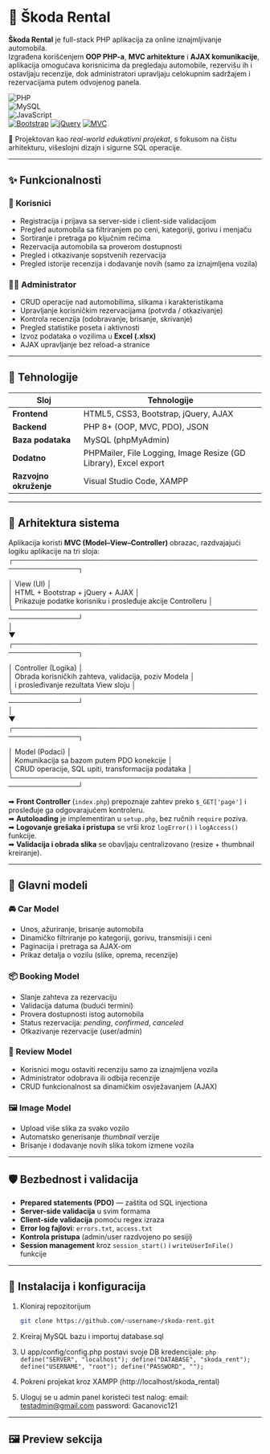 # 🚗 Škoda Rental

**Škoda Rental** je full-stack PHP aplikacija za online iznajmljivanje automobila.  
Izgrađena korišćenjem **OOP PHP-a**, **MVC arhitekture** i **AJAX komunikacije**, aplikacija omogućava korisnicima da pregledaju automobile, rezervišu ih i ostavljaju recenzije, dok administratori upravljaju celokupnim sadržajem i rezervacijama putem odvojenog panela.

![PHP](https://img.shields.io/badge/PHP-777BB4?style=for-the-badge&logo=php&logoColor=white)	
![MySQL](https://img.shields.io/badge/MySQL-4479A1?style=for-the-badge&logo=mysql&logoColor=white)	
![JavaScript](https://img.shields.io/badge/JavaScript-F7DF1E?style=for-the-badge&logo=javascript&logoColor=black)	
[![Bootstrap](https://img.shields.io/badge/Bootstrap-5.3-purple.svg?style=for-the-badge&logo=bootstrap)](https://getbootstrap.com/)
[![jQuery](https://img.shields.io/badge/jQuery-AJAX-blue.svg?style=for-the-badge&logo=jquery)](https://jquery.com/)
[![MVC](https://img.shields.io/badge/Architecture-MVC-success.svg?style=for-the-badge&logo=codeigniter)]()

🎯 Projektovan kao *real-world edukativni projekat*, s fokusom na čistu arhitekturu, višeslojni dizajn i sigurne SQL operacije.

---


## ✨ Funkcionalnosti

### 👥 Korisnici
- Registracija i prijava sa server-side i client-side validacijom  
- Pregled automobila sa filtriranjem po ceni, kategoriji, gorivu i menjaču  
- Sortiranje i pretraga po ključnim rečima  
- Rezervacija automobila sa proverom dostupnosti  
- Pregled i otkazivanje sopstvenih rezervacija  
- Pregled istorije recenzija i dodavanje novih (samo za iznajmljena vozila)  

### 🧑‍💼 Administrator
- CRUD operacije nad automobilima, slikama i karakteristikama  
- Upravljanje korisničkim rezervacijama (potvrda / otkazivanje)  
- Kontrola recenzija (odobravanje, brisanje, skrivanje)  
- Pregled statistike poseta i aktivnosti  
- Izvoz podataka o vozilima u **Excel (.xlsx)**  
- AJAX upravljanje bez reload-a stranice  

---


## 🧱 Tehnologije

| Sloj | Tehnologije |
|------|--------------|
| **Frontend** | HTML5, CSS3, Bootstrap, jQuery, AJAX |
| **Backend** | PHP 8+ (OOP, MVC, PDO), JSON |
| **Baza podataka** | MySQL (phpMyAdmin) |
| **Dodatno** | PHPMailer, File Logging, Image Resize (GD Library), Excel export |
| **Razvojno okruženje** | Visual Studio Code, XAMPP |

---
## 🧠 Arhitektura sistema

Aplikacija koristi **MVC (Model–View–Controller)** obrazac, razdvajajući logiku aplikacije na tri sloja:
┌───────────────────────────────────────────────────────────────┐

│ View (UI) │ <br/>
│ HTML + Bootstrap + jQuery + AJAX │ <br/>
│ Prikazuje podatke korisniku i prosleđuje akcije Controlleru │
└───────────────────────────────────────────────────────────────┘
<br/>
│
<br/>
▼
<br/>
┌───────────────────────────────────────────────────────────────┐
 
│ Controller (Logika) │ <br/>
│ Obrada korisničkih zahteva, validacija, poziv Modela │ <br/>
│ i prosleđivanje rezultata View sloju │
└───────────────────────────────────────────────────────────────┘
<br/>
│
<br/>
▼
<br/>
┌───────────────────────────────────────────────────────────────┐

│ Model (Podaci) │ <br/>
│ Komunikacija sa bazom putem PDO konekcije │ <br/>
│ CRUD operacije, SQL upiti, transformacija podataka │
└───────────────────────────────────────────────────────────────┘

➡ **Front Controller** (`index.php`) prepoznaje zahtev preko `$_GET['page']` i prosleđuje ga odgovarajućem kontroleru.  
➡ **Autoloading** je implementiran u `setup.php`, bez ručnih `require` poziva.  
➡ **Logovanje grešaka i pristupa** se vrši kroz `logError()` i `logAccess()` funkcije.  
➡ **Validacija i obrada slika** se obavljaju centralizovano (resize + thumbnail kreiranje).

---


## 🧩 Glavni modeli

### 🚘 Car Model
- Unos, ažuriranje, brisanje automobila  
- Dinamičko filtriranje po kategoriji, gorivu, transmisiji i ceni  
- Paginacija i pretraga sa AJAX-om  
- Prikaz detalja o vozilu (slike, oprema, recenzije)

### 📦 Booking Model
- Slanje zahteva za rezervaciju  
- Validacija datuma (budući termini)  
- Provera dostupnosti istog automobila  
- Status rezervacija: *pending*, *confirmed*, *canceled*  
- Otkazivanje rezervacije (user/admin)

### 💬 Review Model
- Korisnici mogu ostaviti recenziju samo za iznajmljena vozila  
- Administrator odobrava ili odbija recenzije  
- CRUD funkcionalnost sa dinamičkim osvježavanjem (AJAX)

### 🖼️ Image Model
- Upload više slika za svako vozilo  
- Automatsko generisanje *thumbnail* verzije  
- Brisanje i dodavanje novih slika tokom izmene vozila  

---

## 🛡️ Bezbednost i validacija
- **Prepared statements (PDO)** — zaštita od SQL injectiona  
- **Server-side validacija** u svim formama  
- **Client-side validacija** pomoću regex izraza  
- **Error log fajlovi**: `errors.txt`, `access.txt`  
- **Kontrola pristupa** (admin/user razdvojeno po sesiji)  
- **Session management** kroz `session_start()` i `writeUserInFile()` funkcije  
---

## 🧰 Instalacija i konfiguracija
1. Kloniraj repozitorijum  
   ```bash
   git clone https://github.com/<username>/skoda-rent.git
2. Kreiraj MySQL bazu i importuj database.sql
3. U app/config/config.php postavi svoje DB kredencijale:
``php
define("SERVER", "localhost");
define("DATABASE", "skoda_rent");
define("USERNAME", "root");
define("PASSWORD", "");
``

4. Pokreni projekat kroz XAMPP (http://localhost/skoda_rental)
5. Uloguj se u admin panel koristeći test nalog:
email: testadmin@gmail.com
password: Gacanovic121
---

## 🖼️ Preview sekcija

